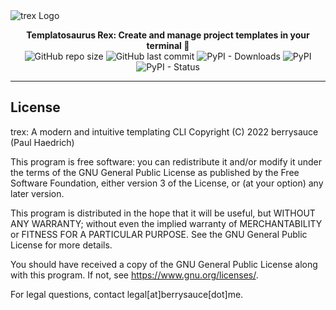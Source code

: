 <img alt="trex Logo" src="https://eu2.contabostorage.com/d74bc97ec80c4b13b7f1db8d39948228:brry-cdn/trex/9BDF18AD-FC14-455D-8C58-EDA42E4355A3.jpeg">

<p align=center>
    <strong>Templatosaurus Rex: Create and manage project templates in your terminal 🦖</strong>
    <br>
    <img alt="GitHub repo size" src="https://img.shields.io/github/repo-size/berrysauce/trex?label=size">
    <img alt="GitHub last commit" src="https://img.shields.io/github/last-commit/berrysauce/trex">
    <img alt="PyPI - Downloads" src="https://img.shields.io/pypi/dm/trex?label=PyPi%20downloads">
    <img alt="PyPI" src="https://img.shields.io/pypi/v/trex">
    <img alt="PyPI - Status" src="https://img.shields.io/pypi/status/trex">
</p>

---

## License

trex: A modern and intuitive templating CLI
Copyright (C) 2022 berrysauce (Paul Haedrich)

This program is free software: you can redistribute it and/or modify
it under the terms of the GNU General Public License as published by
the Free Software Foundation, either version 3 of the License, or
(at your option) any later version.

This program is distributed in the hope that it will be useful,
but WITHOUT ANY WARRANTY; without even the implied warranty of
MERCHANTABILITY or FITNESS FOR A PARTICULAR PURPOSE.  See the
GNU General Public License for more details.

You should have received a copy of the GNU General Public License
along with this program.  If not, see <https://www.gnu.org/licenses/>.

For legal questions, contact legal[at]berrysauce[dot]me.
